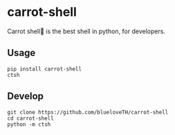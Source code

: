 # carrot-shell

Carrot shell🥕 is the best shell in python, for developers.

## Usage
```
pip install carrot-shell
ctsh
```

## Develop
```
git clone https://github.com/blueloveTH/carrot-shell
cd carrot-shell
python -m ctsh
```
